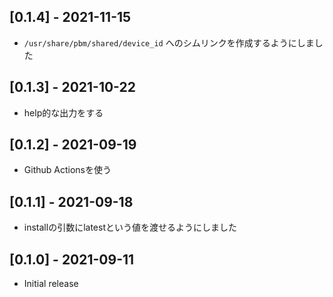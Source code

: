 ## [0.1.4] - 2021-11-15

- `/usr/share/pbm/shared/device_id` へのシムリンクを作成するようにしました

## [0.1.3] - 2021-10-22

- help的な出力をする

## [0.1.2] - 2021-09-19

- Github Actionsを使う

## [0.1.1] - 2021-09-18

- installの引数にlatestという値を渡せるようにしました

## [0.1.0] - 2021-09-11

- Initial release

